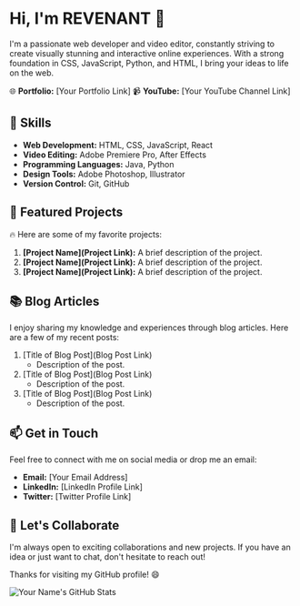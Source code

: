 <!-- Your Name -->
# Hi, I'm REVENANT 👋

I'm a passionate web developer and video editor, constantly striving to create visually stunning and interactive online experiences. With a strong foundation in CSS, JavaScript, Python, and HTML, I bring your ideas to life on the web.

🌐 **Portfolio:** [Your Portfolio Link]
📹 **YouTube:** [Your YouTube Channel Link]

## 🚀 Skills

- **Web Development:** HTML, CSS, JavaScript, React
- **Video Editing:** Adobe Premiere Pro, After Effects
- **Programming Languages:** Java, Python
- **Design Tools:** Adobe Photoshop, Illustrator
- **Version Control:** Git, GitHub

## 🎥 Featured Projects

🔥 Here are some of my favorite projects:

1. **[Project Name](Project Link):** A brief description of the project.
2. **[Project Name](Project Link):** A brief description of the project.
3. **[Project Name](Project Link):** A brief description of the project.

## 📚 Blog Articles

I enjoy sharing my knowledge and experiences through blog articles. Here are a few of my recent posts:

1. [Title of Blog Post](Blog Post Link)
   - Description of the post.
2. [Title of Blog Post](Blog Post Link)
   - Description of the post.
3. [Title of Blog Post](Blog Post Link)
   - Description of the post.

## 📫 Get in Touch

Feel free to connect with me on social media or drop me an email:

- **Email:** [Your Email Address]
- **LinkedIn:** [LinkedIn Profile Link]
- **Twitter:** [Twitter Profile Link]

## 🌟 Let's Collaborate

I'm always open to exciting collaborations and new projects. If you have an idea or just want to chat, don't hesitate to reach out!

Thanks for visiting my GitHub profile! 😄

![Your Name's GitHub Stats](https://github-readme-stats.vercel.app/apirakeshsarkar9711=your-username&show_icons=true)
